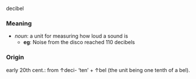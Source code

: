 decibel
### Meaning
+ _noun_: a unit for measuring how loud a sound is
	+ __eg__: Noise from the disco reached 110 decibels

### Origin

early 20th cent.: from ↑deci- ‘ten’ + ↑bel (the unit being one tenth of a bel).
